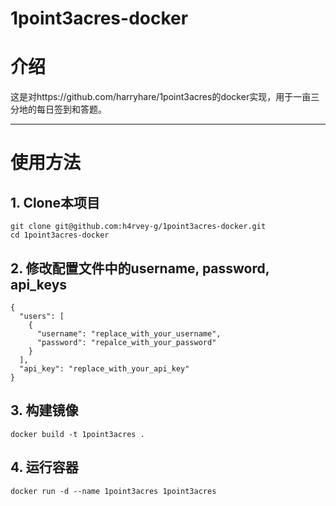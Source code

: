 # 1point3acres-docker
# 介绍
这是对https://github.com/harryhare/1point3acres的docker实现，用于一亩三分地的每日签到和答题。

---
# 使用方法
## 1. Clone本项目
```
git clone git@github.com:h4rvey-g/1point3acres-docker.git
cd 1point3acres-docker
```
## 2. 修改配置文件中的username, password, api_keys
```
{
  "users": [
    {
      "username": "replace_with_your_username",
      "password": "repalce_with_your_password"
    }
  ],
  "api_key": "replace_with_your_api_key"
}
```
## 3. 构建镜像
```
docker build -t 1point3acres .
```
## 4. 运行容器
```
docker run -d --name 1point3acres 1point3acres
```

